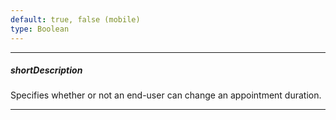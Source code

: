 ```yaml
---
default: true, false (mobile)
type: Boolean
---
```

---
##### shortDescription
Specifies whether or not an end-user can change an appointment duration.

---
